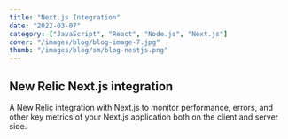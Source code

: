 ```yaml
---
title: "Next.js Integration"
date: "2022-03-07"
category: ["JavaScript", "React", "Node.js", "Next.js"]
cover: "/images/blog/blog-image-7.jpg"
thumb: "/images/blog/sm/blog-nestjs.png"
---
```


## New Relic Next.js integration

A New Relic integration with Next.js to monitor performance, errors, and other key metrics of your Next.js application both on the client and server side.